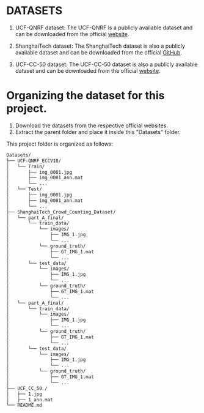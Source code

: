 # DATASETS

1. UCF-QNRF dataset:
   The UCF-QNRF is a publicly available dataset and can be downloaded from the official [website](https://www.crcv.ucf.edu/data/ucf-qnrf/).
   
2. ShanghaiTech dataset:
   The ShanghaiTech dataset is also a publicly available dataset and can be downloaded from the official [GitHub](https://github.com/desenzhou/ShanghaiTechDataset?tab=readme-ov-file).
   
3. UCF-CC-50 dataset:
   The UCF-CC-50 dataset is also a publicly available dataset and can be downloaded from the official [website](https://www.crcv.ucf.edu/data/ucf-cc-50/).

# Organizing the dataset for this project.
1. Download the datasets from the respective official websites.
2. Extract the parent folder and place it inside this "Datasets" folder.

This project folder is organized as follows:

```markdown
Datasets/
├── UCF-QNRF_ECCV18/
│   └── Train/
│       ├── img_0001.jpg
│       ├── img_0001_ann.mat
│       └── ...
│   └── Test/
│       ├── img_0001.jpg
│       ├── img_0001_ann.mat
│       └── ...
├── ShanghaiTech_Crowd_Counting_Dataset/
│   └── part_A_final/
│       └── train_data/
│           └── images/
│               ├── IMG_1.jpg
│               └── ...
│           └── ground_truth/
│               ├── GT_IMG_1.mat
│               └── ...
│       └── test_data/
│           └── images/
│               ├── IMG_1.jpg
│               └── ...
│           └── ground_truth/
│               ├── GT_IMG_1.mat
│               └── ...
│   └── part_A_final/
│       └── train_data/
│           └── images/
│               ├── IMG_1.jpg
│               └── ...
│           └── ground_truth/
│               ├── GT_IMG_1.mat
│               └── ...
│       └── test_data/
│           └── images/
│               ├── IMG_1.jpg
│               └── ...
│           └── ground_truth/
│               ├── GT_IMG_1.mat
│               └── ...
├── UCF_CC_50 /
│   ├── 1.jpg
│   ├── 1_ann.mat
└── README.md
```

